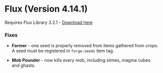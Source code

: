 # Flux (Version 4.14.1)
Requires Flux Library 3.2.1 - [Download here](https://www.curseforge.com/minecraft/mc-mods/fl/files)

### Fixes

- **Farmer** - one seed is properly removed from items gathered from crops. A seed must be registered in `forge:seeds` item tag.

- **Mob Pounder** - now kills every mob, including slimes, magma cubes and ghasts.